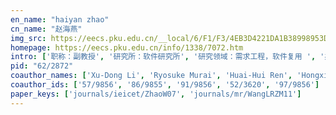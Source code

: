 ```yaml
---
en_name: "haiyan zhao"
cn_name: "赵海燕"
img_src: https://eecs.pku.edu.cn/__local/6/F1/F3/4EB3D4221DA1B38998953D0B4B8_4EBAB7D7_2E1A.jpg?e=.jpg
homepage: https://eecs.pku.edu.cn/info/1338/7072.htm
intro: ['职称：副教授', '研究所：软件研究所', '研究领域：需求工程，软件复用 ', '办公电话：86-10-62757670', '电子邮件：zhhy@sei.pku.edu.cn', '个人主页：http://sei.pku.edu.cn/~zhhy ']
pid: "62/2872"
coauthor_names: ['Xu-Dong Li', 'Ryosuke Murai', 'Huai-Hui Ren', 'Hongxia Wang', 'Xi-Shu Wang']
coauthor_ids: ['57/9856', '86/9855', '91/9856', '52/3620', '97/9856']
paper_keys: ['journals/ieicet/ZhaoW07', 'journals/mr/WangLRZM11']
---
```

